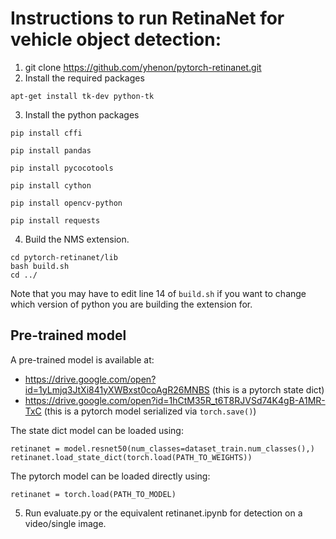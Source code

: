 # Instructions to run RetinaNet for vehicle object detection:

1. git clone https://github.com/yhenon/pytorch-retinanet.git
2. Install the required packages
```
apt-get install tk-dev python-tk
```
3. Install the python packages
```
pip install cffi

pip install pandas

pip install pycocotools

pip install cython

pip install opencv-python

pip install requests

```
4. Build the NMS extension.

```
cd pytorch-retinanet/lib
bash build.sh
cd ../
```

Note that you may have to edit line 14 of `build.sh` if you want to change which version of python you are building the extension for.

## Pre-trained model

A pre-trained model is available at: 
- https://drive.google.com/open?id=1yLmjq3JtXi841yXWBxst0coAgR26MNBS (this is a pytorch state dict)
- https://drive.google.com/open?id=1hCtM35R_t6T8RJVSd74K4gB-A1MR-TxC (this is a pytorch model serialized via `torch.save()`)

The state dict model can be loaded using:

```
retinanet = model.resnet50(num_classes=dataset_train.num_classes(),)
retinanet.load_state_dict(torch.load(PATH_TO_WEIGHTS))
```

The pytorch model can be loaded directly using:

```
retinanet = torch.load(PATH_TO_MODEL)
```
5. Run evaluate.py or the equivalent retinanet.ipynb for detection on a video/single image.
